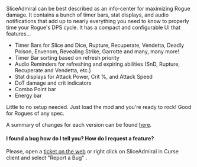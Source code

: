 <p>SliceAdmiral can be best described as an info-center for maximizing Rogue damage. It contains a bunch of timer bars, stat displays, and audio notifications that add up to nearly everything you need to know to properly time your Rogue's DPS cycle. It has a compact and configurable UI that features...</p>
<ul>
<li>Timer Bars for Slice and Dice, Rupture, Recuperate, Vendetta, Deadly Poison, Envenom, Revealing Strike, Garrotte and many, many more!</li>
<li>Timer Bar sorting based on refresh priority</li>
<li>Audio Reminders for refreshing and expiring abilities (SnD, Rupture, Recuperate and Vendetta, etc.)</li>
<li>Stat displays for Attack Power, Crit %, and Attack Speed</li>
<li>DoT damage and crit indicators</li>
<li>Combo Point bar</li>
<li>Energy bar</li>
</ul>
<p>Little to no setup needed. Just load the mod and you're ready to rock! Good for Rogues of any spec.</p>
<p>A summary of changes for each version can be found <a href="https://curseforge.com/wow/addons/sliceadmiral/pages/change-log">here</a>.</p>
<h4 id="w-i-found-a-bug-how-do-i-tell-you-how-do-i-request-a">I found a bug how do I tell you? How do I request a feature?</h5>
<p>Please, open a <a href="http://wow.curseforge.com/addons/sliceadmiral/create-ticket/">ticket on the web</a> or right click on SliceAdmiral in Curse client and select "Report a Bug" .</p>
